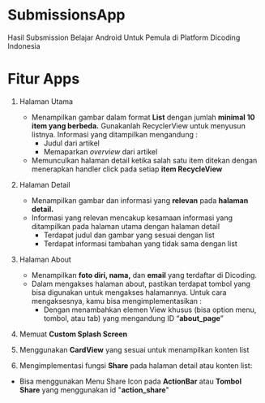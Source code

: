 # SubmissionsApp
Hasil Subsmission Belajar Android Untuk Pemula di Platform Dicoding Indonesia

# Fitur Apps
1. Halaman Utama
    - Menampilkan gambar dalam format **List** dengan jumlah **minimal 10 item yang berbeda.** Gunakanlah RecyclerView untuk menyusun listnya. Informasi yang ditampilkan mengandung :
      - Judul dari artikel
      - Memaparkan *overview* dari artikel
    - Memunculkan halaman detail ketika salah satu item ditekan dengan menerapkan handler click pada setiap **item RecycleView**
    
2. Halaman Detail
    - Menampilkan gambar dan informasi yang **relevan** pada **halaman detail.**
    - Informasi yang relevan mencakup kesamaan informasi yang ditampilkan pada halaman utama dengan halaman detail
      - Terdapat judul dan gambar yang sesuai dengan list
      - Terdapat informasi tambahan yang tidak sama dengan list
      
3. Halaman About
    - Menampilkan **foto diri, nama,** dan **email** yang terdaftar di Dicoding.
    - Dalam mengakses halaman about, pastikan terdapat tombol yang bisa digunakan untuk mengakses halamannya. Untuk cara mengaksesnya, kamu bisa mengimplementasikan :
      - Dengan menambahkan elemen View khusus (bisa option menu, tombol, atau tab) yang mengandung ID “**about_page**”
      
4. Memuat **Custom Splash Screen**
5. Menggunakan **CardView** yang sesuai untuk menampilkan konten list
6. Mengimplementasi fungsi **Share** pada halaman detail atau konten list:
  - Bisa menggunakan Menu Share Icon pada **ActionBar** atau **Tombol Share** yang menggunakan id "**action_share**"
